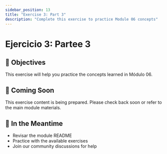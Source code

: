 ```yaml
---
sidebar_position: 13
title: "Exercise 3: Part 3"
description: "Complete this exercise to practice Module 06 concepts"
---
```


# Ejercicio 3: Partee 3

## 🎯 Objectives

This exercise will help you practice the concepts learned in Módulo 06.

## 📝 Coming Soon

This exercise content is being prepared. Please check back soon or refer to the main module materials.

## 🚀 In the Meantime

- Revisar the module README
- Practice with the available exercises
- Join our community discussions for help
